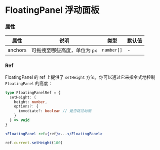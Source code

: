 # FloatingPanel 浮动面板

<code src="./demos/index.tsx"></code>

### 属性

| 属性    | 说明                          | 类型       | 默认值 |
| ------- | ----------------------------- | ---------- | ------ |
| anchors | 可拖拽至哪些高度，单位为 `px` | `number[]` | -      |

### Ref

FloatingPanel 的 ref 上提供了 `setHeight` 方法，你可以通过它来指令式地控制 `FloatingPanel` 的高度：

```ts
type FloatingPanelRef = {
  setHeight: (
    height: number,
    options?: {
      immediate?: boolean // 是否跳过动画
    }
  ) => void
}
```

```jsx
<FloatingPanel ref={ref}>...</FloatingPanel>

ref.current.setHeight(100)
```
